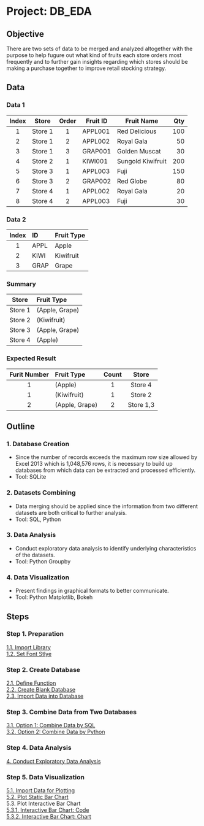 # Project: DB_EDA

## Objective
There are two sets of data to be merged and analyzed altogether with the purpose to help fugure out what kind of fruits each store orders most frequently and to further gain insights regarding which stores should be making a purchase together to improve retail stocking strategy.

## Data
### Data 1
 | Index  | Store   | Order | Fruit ID | Fruit Name         | Qty  |  
 | :---:  | ---     | :---: | ---      | ---                | ---: | 
 |      1 | Store 1 |     1 | APPL001  | Red Delicious      |  100 | 
 |      2 | Store 1 |     2 | APPL002  | Royal Gala         |   50 |  
 |      3 | Store 1 |     3 | GRAP001  | Golden Muscat      |   30 |  
 |      4 | Store 2 |     1 | KIWI001  | Sungold Kiwifruit  |  200 |  
 |      5 | Store 3 |     1 | APPL003  | Fuji               |  150 | 
 |      6 | Store 3 |     2 | GRAP002  | Red Globe          |   80 |  
 |      7 | Store 4 |     1 | APPL002  | Royal Gala         |   20 |  
 |      8 | Store 4 |     2 | APPL003  | Fuji               |   30 |   
  
### Data 2 
 | Index  | ID    | Fruit Type | 
 | :---:  | :---  | :---       | 
 |      1 | APPL  | Apple      |
 |      2 | KIWI  | Kiwifruit  |
 |      3 | GRAP  | Grape      |
 
### Summary
 | Store   | Fruit Type     |
 | :---:   | :---           |
 | Store 1 | (Apple, Grape) |
 | Store 2 | (Kiwifruit)    |
 | Store 3 | (Apple, Grape) |
 | Store 4 | (Apple)        |

### Expected Result
 | Furit Number | Fruit Type     | Count | Store     | 
 | :---:        | :---           | :---: | :---:     |    
 | 1            | (Apple)        | 1     | Store 4   |
 | 1            | (Kiwifruit)    | 1     | Store 2   |
 | 2            | (Apple, Grape) | 2     | Store 1,3 |

## Outline
### 1. Database Creation   
- Since the number of records exceeds the maximum row size allowed by Excel 2013 which is 1,048,576 rows, it is necessary to build up databases from which data can be extracted and processed efficiently. 
- Tool: SQLite  

### 2. Datasets Combining 
- Data merging should be applied since the information from two different datasets are both critical to further analysis.
- Tool: SQL, Python

### 3. Data Analysis
- Conduct exploratory data analysis to identify underlying characteristics of the datasets.
- Tool: Python Groupby

### 4. Data Visualization
- Present findings in graphical formats to better communicate.    
- Tool: Python Matplotlib, Bokeh

## Steps
### Step 1. Preparation 
[1.1. Import Library](https://github.com/lclh813/Database/blob/master/1_1_ImportLibrary.ipynb)  
[1.2. Set Font Stlye](https://github.com/lclh813/Database/blob/master/1_2_SetFontStlye.ipynb)  
### Step 2. Create Database 
[2.1. Define Function](https://github.com/lclh813/Database/blob/master/2_1_DefineFunction.ipynb)  
[2.2. Create Blank Database](https://github.com/lclh813/Database/blob/master/2_2_CreateBlankDatabase.ipynb)  
[2.3. Import Data into Database](https://github.com/lclh813/Database/blob/master/2_3_ImportDataIntoDatabase.ipynb)  
### Step 3. Combine Data from Two Databases  
[3.1. Option 1: Combine Data by SQL](https://github.com/lclh813/Database/blob/master/3_1_JoinDatabaseBySQL.ipynb)  
[3.2. Option 2: Combine Data by Python](https://github.com/lclh813/Database/blob/master/3_2_JoinDatabaseByPython.ipynb)  
### Step 4. Data Analysis
[4. Conduct Exploratory Data Analysis](https://github.com/lclh813/Database/blob/master/4_DataAnalysis.ipynb)  
### Step 5. Data Visualization
[5.1. Import Data for Plotting](https://github.com/lclh813/Database/blob/master/5_1_ImportDataToPlot.ipynb)  
[5.2. Plot Static Bar Chart](https://github.com/lclh813/Database/blob/master/5_2_StaticBarChart.ipynb)  
5.3. Plot Interactive Bar Chart  
[5.3.1. Interactive Bar Chart: Code](https://github.com/lclh813/Database/blob/master/5_3_1_InteractiveBarChart.ipynb)  
[5.3.2. Interactive Bar Chart: Chart](https://htmlpreview.github.io/?https://github.com/lclh813/Database/blob/master/5_3_2_InteractiveBarChart.html)  

